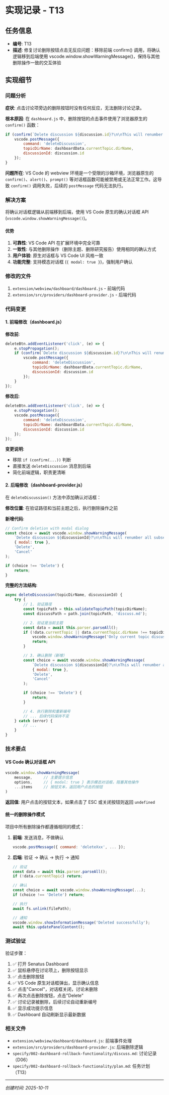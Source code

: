 # 实现记录 - T13

## 任务信息
- **编号**: T13
- **描述**: 修复讨论删除按钮点击无反应问题：移除前端 confirm() 调用，将确认逻辑移到后端使用 vscode.window.showWarningMessage()，保持与其他删除操作一致的交互体验

## 实现细节

### 问题分析

**症状**: 点击讨论项旁边的删除按钮时没有任何反应，无法删除讨论记录。

**根本原因**: 
在 `dashboard.js` 中，删除按钮的点击事件使用了浏览器原生的 `confirm()` 函数：

```javascript
if (confirm(`Delete discussion ${discussion.id}?\n\nThis will renumber all subsequent discussions.`)) {
    vscode.postMessage({
        command: 'deleteDiscussion',
        topicDirName: dashboardData.currentTopic.dirName,
        discussionId: discussion.id
    });
}
```

**问题所在**: VS Code 的 webview 环境是一个受限的沙箱环境，浏览器原生的 `confirm()`、`alert()`、`prompt()` 等对话框函数可能被禁用或无法正常工作。这导致 `confirm()` 调用失败，后续的 `postMessage` 代码无法执行。

### 解决方案

将确认对话框逻辑从前端移到后端，使用 VS Code 原生的确认对话框 API (`vscode.window.showWarningMessage()`)。

#### 优势
1. **可靠性**: VS Code API 在扩展环境中完全可靠
2. **一致性**: 与其他删除操作（删除主题、删除研究报告）使用相同的确认方式
3. **用户体验**: 原生对话框与 VS Code UI 风格一致
4. **功能完整**: 支持模态对话框 (`{ modal: true }`)，强制用户确认

### 修改的文件

1. `extension/webview/dashboard/dashboard.js` - 前端代码
2. `extension/src/providers/dashboard-provider.js` - 后端代码

### 代码变更

#### 1. 前端修改（dashboard.js）

**修改前**:
```javascript
deleteBtn.addEventListener('click', (e) => {
    e.stopPropagation();
    if (confirm(`Delete discussion ${discussion.id}?\n\nThis will renumber all subsequent discussions.`)) {
        vscode.postMessage({
            command: 'deleteDiscussion',
            topicDirName: dashboardData.currentTopic.dirName,
            discussionId: discussion.id
        });
    }
});
```

**修改后**:
```javascript
deleteBtn.addEventListener('click', (e) => {
    e.stopPropagation();
    vscode.postMessage({
        command: 'deleteDiscussion',
        topicDirName: dashboardData.currentTopic.dirName,
        discussionId: discussion.id
    });
});
```

**变更说明**:
- 移除 `if (confirm(...))` 判断
- 直接发送 `deleteDiscussion` 消息到后端
- 简化前端逻辑，职责更清晰

#### 2. 后端修改（dashboard-provider.js）

在 `deleteDiscussion()` 方法中添加确认对话框：

**修改位置**: 在验证路径和当前主题之后，执行删除操作之前

**新增代码**:
```javascript
// Confirm deletion with modal dialog
const choice = await vscode.window.showWarningMessage(
    `Delete discussion ${discussionId}?\n\nThis will renumber all subsequent discussions. This action cannot be undone.`,
    { modal: true },
    'Delete',
    'Cancel'
);

if (choice !== 'Delete') {
    return;
}
```

**完整的方法结构**:
```javascript
async deleteDiscussion(topicDirName, discussionId) {
    try {
        // 1. 验证路径
        const topicPath = this.validateTopicPath(topicDirName);
        const discussPath = path.join(topicPath, 'discuss.md');

        // 2. 验证是当前主题
        const data = await this.parser.parseAll();
        if (!data.currentTopic || data.currentTopic.dirName !== topicDirName) {
            vscode.window.showWarningMessage('Only current topic discussions can be deleted.');
            return;
        }

        // 3. 确认删除（新增）
        const choice = await vscode.window.showWarningMessage(
            `Delete discussion ${discussionId}?\n\nThis will renumber all subsequent discussions. This action cannot be undone.`,
            { modal: true },
            'Delete',
            'Cancel'
        );

        if (choice !== 'Delete') {
            return;
        }

        // 4. 执行删除和重新编号
        // ... 后续代码保持不变
    } catch (error) {
        // ...
    }
}
```

### 技术要点

#### VS Code 确认对话框 API

```javascript
vscode.window.showWarningMessage(
    message,     // 主要提示信息
    options,     // { modal: true } 表示模态对话框，阻塞其他操作
    ...items     // 按钮文本，返回用户点击的按钮
)
```

**返回值**: 用户点击的按钮文本，如果点击了 ESC 或关闭按钮则返回 `undefined`

#### 统一的删除操作模式

项目中所有删除操作都遵循相同的模式：

1. **前端**: 发送消息，不做确认
   ```javascript
   vscode.postMessage({ command: 'deleteXxx', ... });
   ```

2. **后端**: 验证 → 确认 → 执行 → 通知
   ```javascript
   // 验证
   const data = await this.parser.parseAll();
   if (!data.currentTopic) return;
   
   // 确认
   const choice = await vscode.window.showWarningMessage(...);
   if (choice !== 'Delete') return;
   
   // 执行
   await fs.unlink(filePath);
   
   // 通知
   vscode.window.showInformationMessage('Deleted successfully');
   await this.updatePanelContent();
   ```

### 测试验证

验证步骤：
1. ✅ 打开 Senatus Dashboard
2. ✅ 鼠标悬停在讨论项上，删除按钮显示
3. ✅ 点击删除按钮
4. ✅ VS Code 原生对话框弹出，显示确认信息
5. ✅ 点击"Cancel"，对话框关闭，讨论未删除
6. ✅ 再次点击删除按钮，点击"Delete"
7. ✅ 讨论记录被删除，后续讨论自动重新编号
8. ✅ 显示成功提示信息
9. ✅ Dashboard 自动刷新显示最新数据

### 相关文件

- `extension/webview/dashboard/dashboard.js`: 前端事件处理
- `extension/src/providers/dashboard-provider.js`: 后端删除逻辑
- `specify/002-dashboard-rollback-functionality/discuss.md`: 讨论记录（D06）
- `specify/002-dashboard-rollback-functionality/plan.md`: 任务计划（T13）

---
*创建时间: 2025-10-11*
